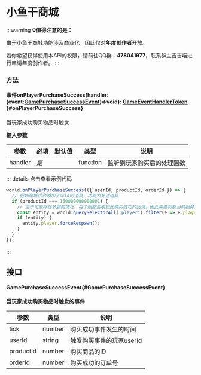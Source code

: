 <script setup>
import '/style.css'
</script>
# 小鱼干商城
:::warning
**💡值得注意的是：**

由于小鱼干商城功能涉及商业化，因此仅对**年度创作者**开放。

若你希望获得使用本API的权限，请前往QQ群：**478041977**，联系群主吉吉喵进行申请年度创作者。
:::

### **方法**

#### <font id="API" /><font id="Event">事件</font>onPlayerPurchaseSuccess(<font id="Type">handler:(event:[GamePurchaseSuccessEvent](./shopping#GamePurchaseSuccessEvent))=>void</font>)<font id="Type">: [GameEventHandlerToken](/GameEventHandlerToken/)</font> {#onPlayerPurchaseSuccess}
当玩家成功购买物品时触发

**输入参数**

| **参数** | **必填** | **默认值** | **类型** | **说明** |
| --- | --- | --- | --- | --- |
| handler | _是_ | | function | 监听到玩家购买后的处理函数 |





::: details 点击查看示例代码
```javascript
world.onPlayerPurchaseSuccess(({ userId, productId, orderId }) => {
  // 假如商城后台添加了此id的道具，功能为复活道具
  if (productId === 160000000000001) {
    // 由于可能存在多服的情况，每个服都会收到此购买成功的回调，因此需要判断当前服务器有此玩家
    const entity = world.querySelectorAll('player').filter(e => e.player.userId === userId)[0];
    if (entity) {
      entity.player.forceRespawn();
    }  
  }
});
```
:::

## 接口

#### <font id="API" />GamePurchaseSuccessEvent{#GamePurchaseSuccessEvent}
**当玩家成功购买物品时触发的事件**

| **参数** | **类型** | **说明** |
| --- | --- | --- |
| tick | number | 购买成功事件发生的时间 |
| userId | string | 触发购买事件的玩家userId |
| productId | number | 购买商品的ID |
| orderId | number | 购买成功的订单号 |

